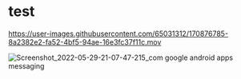 # test



https://user-images.githubusercontent.com/65031312/170876785-8a2382e2-fa52-4bf5-94ae-16e3fc37f11c.mov


![Screenshot_2022-05-29-21-07-47-215_com google android apps messaging](https://user-images.githubusercontent.com/65031312/170876789-ce0a7744-a13a-4511-a2c1-e2d00d17b70a.jpg)
